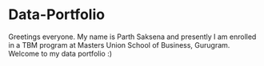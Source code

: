 # Data-Portfolio
Greetings everyone. My name is Parth Saksena and presently I am enrolled in a TBM program at Masters Union School of Business, Gurugram. Welcome to my data portfolio :)
